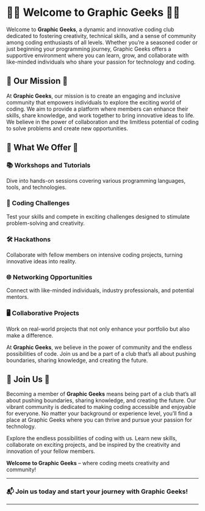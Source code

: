 # 🎨👾 Welcome to Graphic Geeks 👾🎨

Welcome to **Graphic Geeks**, a dynamic and innovative coding club dedicated to fostering creativity, technical skills, and a sense of community among coding enthusiasts of all levels. Whether you’re a seasoned coder or just beginning your programming journey, Graphic Geeks offers a supportive environment where you can learn, grow, and collaborate with like-minded individuals who share your passion for technology and coding.

## 🌟 Our Mission 🌟

At **Graphic Geeks**, our mission is to create an engaging and inclusive community that empowers individuals to explore the exciting world of coding. We aim to provide a platform where members can enhance their skills, share knowledge, and work together to bring innovative ideas to life. We believe in the power of collaboration and the limitless potential of coding to solve problems and create new opportunities.

## 🚀 What We Offer 🚀

### 📚 Workshops and Tutorials
Dive into hands-on sessions covering various programming languages, tools, and technologies.

### 🧩 Coding Challenges
Test your skills and compete in exciting challenges designed to stimulate problem-solving and creativity.

### 🛠️ Hackathons
Collaborate with fellow members on intensive coding projects, turning innovative ideas into reality.

### 🌐 Networking Opportunities
Connect with like-minded individuals, industry professionals, and potential mentors.

### 🖥️ Collaborative Projects
Work on real-world projects that not only enhance your portfolio but also make a difference.

At **Graphic Geeks**, we believe in the power of community and the endless possibilities of code. Join us and be a part of a club that’s all about pushing boundaries, sharing knowledge, and creating the future.

## 🎉 Join Us 🎉

Becoming a member of **Graphic Geeks** means being part of a club that’s all about pushing boundaries, sharing knowledge, and creating the future. Our vibrant community is dedicated to making coding accessible and enjoyable for everyone. No matter your background or experience level, you’ll find a place at Graphic Geeks where you can thrive and pursue your passion for technology.

Explore the endless possibilities of coding with us. Learn new skills, collaborate on exciting projects, and be inspired by the creativity and innovation of your fellow members. 

**Welcome to Graphic Geeks** – where coding meets creativity and community!

---

### 📬 Join us today and start your journey with **Graphic Geeks**!

---
